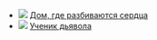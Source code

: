 * ![](/books/dramaturgy/Бернард%20Шоу/Дом,%20где%20разбиваются%20сердца.jpg) [Дом, где разбиваются сердца](/books/dramaturgy/Бернард%20Шоу/Дом,%20где%20разбиваются%20сердца)
* ![](/books/dramaturgy/Бернард%20Шоу/Ученик%20дьявола.jpg) [Ученик дьявола](/books/dramaturgy/Бернард%20Шоу/Ученик%20дьявола)